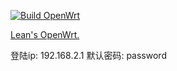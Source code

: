 [![Build OpenWrt](https://github.com/xzpjerry/OpenWrt-DIY-2/actions/workflows/build-openwrt.yml/badge.svg?event=schedule)](https://github.com/xzpjerry/OpenWrt-DIY-2/actions/workflows/build-openwrt.yml)


[Lean's OpenWrt.](https://github.com/coolsnowwolf/lede)

登陆ip: 192.168.2.1
默认密码: password
